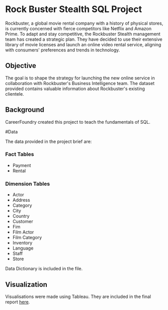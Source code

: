 # Rock Buster Stealth SQL Project
Rockbuster, a global movie rental company with a history of physical stores, is currently concerned with fierce competitors like Netflix and Amazon Prime. To adapt and stay competitive, the Rockbuster Stealth management team has created a strategic plan. They have decided to use their extensive library of movie licenses and launch an online video rental service, aligning with consumers' preferences and trends in technology. 

## Objective

The goal is to shape the strategy for launching the new online service in collaboration with Rockbuster's Business Intelligence team. The dataset provided contains valuable information about Rockbuster's existing clientele.

## Background

CareerFoundry created this project to teach the fundamentals of SQL.

#Data 

The data provided in the project brief are:

### Fact Tables
- Payment
- Rental

### Dimension Tables
- Actor
- Address
- Category
- City
- Country
- Customer
- Fim
- Film Actor
- Film Category
- Inventory
- Language
- Staff
- Store

Data Dictionary is included in the file. 

## Visualization
Visualisations were made using Tableau. They are included in the final report [here](https://github.com/satoru-teshima/rock_buster_stealth_SQL_project/blob/main/Rockbuster%20Stealth%20Data%20Analysis%20Report.pdf).

